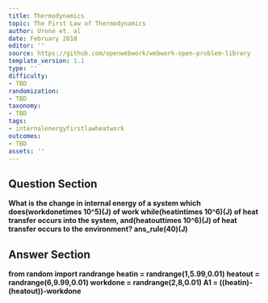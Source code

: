 ```yaml
---
title: Thermodynamics
topic: The First Law of Thermodynamics
author: Urone et. al
date: February 2018
editor: ''
source: https://github.com/openwebwork/webwork-open-problem-library
template_version: 1.1
type: ''
difficulty:
- TBD
randomization:
- TBD
taxonomy:
- TBD
tags:
- internalenergyfirstlawheatwork
outcomes:
- TBD
assets: ''
---
```


## Question Section 

<b>
What is the change in internal energy of a system which does(workdonetimes 10^5)(J)  of work while(heatintimes 10^6)(J) of heat transfer occurs into the system, and(heatouttimes 10^6)(J) of heat transfer occurs to the environment?
ans_rule(40)(J)



## Answer Section

from random import randrange
heatin = randrange(1,5.99,0.01)
heatout = randrange(6,9.99,0.01)
workdone = randrange(2,8,0.01)
A1 = ((heatin)-(heatout))-workdone